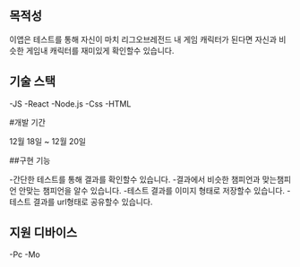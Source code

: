 ## 목적성

이앱은 테스트를 통해 자신이 마치 리그오브레전드 내 게임 캐릭터가 된다면 자신과 비슷한 게임내 캐릭터를 재미있게 확인할수 있습니다.

## 기술 스택

-JS
-React
-Node.js
-Css
-HTML

#개발 기간

12월 18일 ~ 12월 20일

##구현 기능

-간단한 테스트를 통해 결과를 확인할수 있습니다. -결과에서 비슷한 챔피언과 맞는챔피언 안맞는 챔피언을 알수 있습니다. -테스트 결과를 이미지 형태로 저장할수 있습니다. -테스트 결과를 url형태로 공유할수 있습니다.

## 지원 디바이스

-Pc
-Mo
